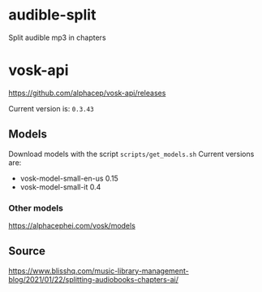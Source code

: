 # audible-split
Split audible mp3 in chapters

# vosk-api
https://github.com/alphacep/vosk-api/releases

Current version is: `0.3.43`

## Models
Download models with the script `scripts/get_models.sh`
Current versions are:
- vosk-model-small-en-us 0.15
- vosk-model-small-it 0.4

### Other models
https://alphacephei.com/vosk/models

## Source 
https://www.blisshq.com/music-library-management-blog/2021/01/22/splitting-audiobooks-chapters-ai/
